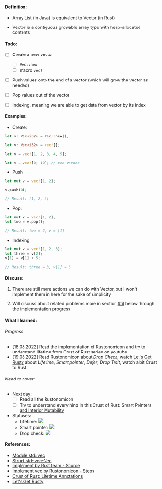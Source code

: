 #### Definition:

- Array List (in Java) is equivalent to Vector (in Rust)

- Vector is a contiguous growable array type with heap-allocated contents 


#### Todo:

- [ ] Create a new vector
  - [ ] `Vec::new`
  - [ ] macro `vec!`  

- [ ] Push values onto the end of a vector (which will grow the vector as needed)

- [ ] Pop values out of the vector 

- [ ] Indexing, meaning we are able to get data from vector by its index


#### Examples:

- Create: 
```rust
let v: Vec<i32> = Vec::new();
```

```rust
let v: Vec<i32> = vec![];

let v = vec![1, 2, 3, 4, 5];

let v = vec![0; 10]; // ten zeroes
```

- Push:
```rust
let mut v = vec![1, 2];

v.push(3);

// Result: [1, 2, 3]
```

- Pop:
```rust
let mut v = vec![1, 2];
let two = v.pop();

// Result: two = 2, v = [1]
```

- Indexing
```rust
let mut v = vec![1, 2, 3];
let three = v[2];
v[1] = v[1] + 5;

// Result: three = 3, v[1] = 6
```

#### Discuss:
1. There are still more actions we can do with Vector, but I won't implement them in here for the sake of simplicity

2. Will discuss about related problems more in section [#til](#what-i-learned) below through the implementation progress


#### What I learned:

###### Progress
- [18.08.2022] Read the implementation of Rustonomicon and try to understand lifetime from Crust of Rust series on youtube
- [19.08.2022] Read Rustonomicon about *Drop Check*, watch [Let's Get Rusty](https://www.youtube.com/c/LetsGetRusty) about *Lifetime*, *Smart pointer*, *Defer*, *Drop Trait*, watch a bit Crust to Rust.


###### Need to cover:

- Next day:  
  - [ ] Read all the Rustonomicon
  - [ ] Try to understand everything in this Crust of Rust: [Smart Pointers and Interior Mutability](https://youtu.be/8O0Nt9qY_vo)

- Statuses:
  - Lifetime:  ![](https://progress-bar.dev/80)
  - Smart pointer:  ![](https://progress-bar.dev/60)
  - Drop check: ![](https://progress-bar.dev/01)


#### References:
- [Module std::vec](https://doc.rust-lang.org/std/vec/index.html)  
- [Struct std::vec::Vec](https://doc.rust-lang.org/std/vec/struct.Vec.html)
- [Implement by Rust team - Source](https://doc.rust-lang.org/src/alloc/vec/mod.rs.html)
- [Implement vec by Rustonomicon - Steps](https://doc.rust-lang.org/nomicon/vec/vec.html)
- [Crust of Rust: Lifetime Annotations](https://www.youtube.com/watch?v=rAl-9HwD858)
- [Let's Get Rusty](https://www.youtube.com/c/LetsGetRusty)
